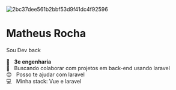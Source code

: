 

![2bc37dee561b2bbf53d9f41dc4f92596](https://user-images.githubusercontent.com/56950752/103897348-2b9d1080-50d2-11eb-9948-62865697f9c9.jpg)

# Matheus Rocha

 Sou Dev back<br/>

 :rocket:  &nbsp;  **3e engenharia**
 <br/> :purple_heart: &nbsp; Buscando colaborar com projetos em back-end usando laravel
 <br/> :blush: &nbsp; Posso te ajudar com laravel
 <br/> :computer: &nbsp; Minha stack: Vue e laravel
